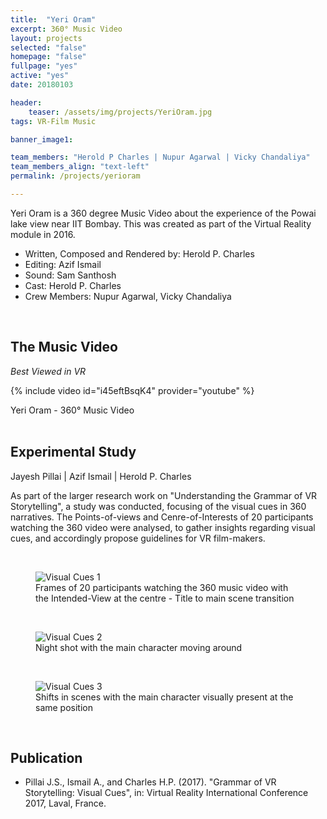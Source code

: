 ```yaml
---
title:  "Yeri Oram"
excerpt: 360° Music Video
layout: projects   
selected: "false"
homepage: "false"
fullpage: "yes"
active: "yes"
date: 20180103

header:
    teaser: /assets/img/projects/YeriOram.jpg
tags: VR-Film Music

banner_image1:

team_members: "Herold P Charles | Nupur Agarwal | Vicky Chandaliya"
team_members_align: "text-left"
permalink: /projects/yerioram

---
```


Yeri Oram is a 360 degree Music Video about the experience of the Powai lake view near IIT Bombay. This was created as part of the Virtual Reality module in 2016.

- Written, Composed and Rendered by: Herold P. Charles
- Editing: Azif Ismail
- Sound: Sam Santhosh
- Cast: Herold P. Charles
- Crew Members: Nupur Agarwal, Vicky Chandaliya

<br>

## The Music Video
_Best Viewed in VR_

{% include video id="i45eftBsqK4" provider="youtube" %}
<figcaption>Yeri Oram - 360° Music Video</figcaption>

<br>

## Experimental Study

<p class="project_team_members">Jayesh Pillai &#124; Azif Ismail &#124; Herold P. Charles</p>

As part of the larger research work on "Understanding the Grammar of VR Storytelling", a study was conducted, focusing of the visual cues in 360 narratives. The Points-of-views and Cenre-of-Interests of 20 participants watching the 360 video were analysed, to gather insights regarding visual cues, and accordingly propose guidelines for VR film-makers. 

<br>

<figure class="align-center">
  <img src="/assets/img/projects/YeriOram/visual-cues1.gif" alt="Visual Cues 1">
  <figcaption>Frames of 20 participants watching the 360 music video with the Intended-View at the centre - Title to main scene transition</figcaption>
</figure> 

<br>

<figure class="align-center">
  <img src="/assets/img/projects/YeriOram/visual-cues2.gif" alt="Visual Cues 2">
  <figcaption>Night shot with the main character moving around</figcaption>
</figure> 

<br>

<figure class="align-center">
  <img src="/assets/img/projects/YeriOram/visual-cues3.gif" alt="Visual Cues 3">
  <figcaption>Shifts in scenes with the main character visually present at the same position</figcaption>
</figure> 

<br>

## Publication

- Pillai J.S., Ismail A., and Charles H.P. (2017). "Grammar of VR Storytelling: Visual Cues", in: Virtual Reality International Conference 2017, Laval, France. 


